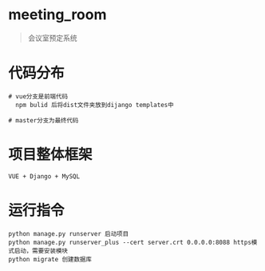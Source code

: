 # meeting_room

> 会议室预定系统



# 代码分布

```
# vue分支是前端代码
  npm bulid 后将dist文件夹放到dijango templates中

# master分支为最终代码
```

# 项目整体框架

```
VUE + Django + MySQL
```

# 运行指令
```
python manage.py runserver 启动项目
python manage.py runserver_plus --cert server.crt 0.0.0.0:8088 https模式启动，需要安装模块
python migrate 创建数据库

```